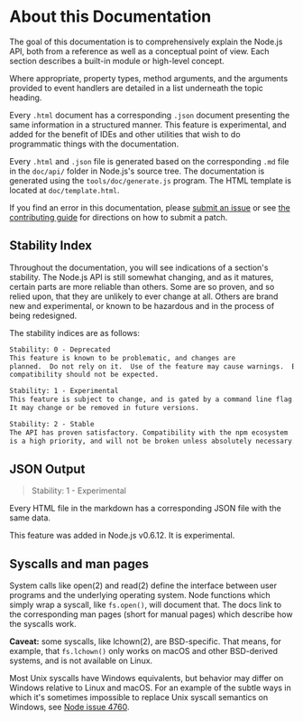 # About this Documentation

<!-- type=misc -->

The goal of this documentation is to comprehensively explain the Node.js
API, both from a reference as well as a conceptual point of view.  Each
section describes a built-in module or high-level concept.

Where appropriate, property types, method arguments, and the arguments
provided to event handlers are detailed in a list underneath the topic
heading.

Every `.html` document has a corresponding `.json` document presenting
the same information in a structured manner.  This feature is
experimental, and added for the benefit of IDEs and other utilities that
wish to do programmatic things with the documentation.

Every `.html` and `.json` file is generated based on the corresponding
`.md` file in the `doc/api/` folder in Node.js's source tree.  The
documentation is generated using the `tools/doc/generate.js` program.
The HTML template is located at `doc/template.html`.


If you find an error in this documentation, please [submit an issue][]
or see [the contributing guide][] for directions on how to submit a patch.

## Stability Index

<!--type=misc-->

Throughout the documentation, you will see indications of a section's
stability.  The Node.js API is still somewhat changing, and as it
matures, certain parts are more reliable than others.  Some are so
proven, and so relied upon, that they are unlikely to ever change at
all.  Others are brand new and experimental, or known to be hazardous
and in the process of being redesigned.

The stability indices are as follows:

```txt
Stability: 0 - Deprecated
This feature is known to be problematic, and changes are
planned.  Do not rely on it.  Use of the feature may cause warnings.  Backwards
compatibility should not be expected.
```

```txt
Stability: 1 - Experimental
This feature is subject to change, and is gated by a command line flag.
It may change or be removed in future versions.
```

```txt
Stability: 2 - Stable
The API has proven satisfactory. Compatibility with the npm ecosystem
is a high priority, and will not be broken unless absolutely necessary.
```

## JSON Output

> Stability: 1 - Experimental

Every HTML file in the markdown has a corresponding JSON file with the
same data.

This feature was added in Node.js v0.6.12.  It is experimental.

## Syscalls and man pages

System calls like open(2) and read(2) define the interface between user programs
and the underlying operating system. Node functions which simply wrap a syscall,
like `fs.open()`, will document that. The docs link to the corresponding man
pages (short for manual pages) which describe how the syscalls work.

**Caveat:** some syscalls, like lchown(2), are BSD-specific. That means, for
example, that `fs.lchown()` only works on macOS and other BSD-derived systems,
and is not available on Linux.

Most Unix syscalls have Windows equivalents, but behavior may differ on Windows
relative to Linux and macOS. For an example of the subtle ways in which it's
sometimes impossible to replace Unix syscall semantics on Windows, see [Node
issue 4760](https://github.com/nodejs/node/issues/4760).

[submit an issue]: https://github.com/nodejs/node/issues/new
[the contributing guide]: https://github.com/nodejs/node/blob/master/CONTRIBUTING.md
